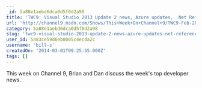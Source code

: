 ```yaml
---
_id: 5a88e1aebd6dca0d5f0d2a98
title: 'TWC9: Visual Studio 2013 Update 2 news, Azure updates, .Net Reference Source and more'
url: 'http://channel9.msdn.com/Shows/This+Week+On+Channel+9/TWC9-Feb-28-2014'
category: 5a88e1aebd6dca0d5f0d2a98
slug: 'twc9-visual-studio-2013-update-2-news-azure-updates-net-reference-source-and-more'
user_id: 5a83ce59d6eb0005c4ecda2c
username: 'bill-s'
createdOn: '2014-03-01T09:25:55.000Z'
tags: []
---
```


This week on Channel 9, Brian and Dan discuss the week's top developer news.
